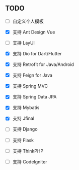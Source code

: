 

## TODO 
- [ ] 自定义个人模板
- [x] 支持 Ant Design Vue
- [ ] 支持 LayUI
- [x] 支持 Dio for Dart/Flutter 
- [x] 支持 Retrofit for Java/Android 
- [x] 支持 Feign for Java 
- [x] 支持 Spring MVC 
- [x] 支持 Spring Data JPA 
- [x] 支持 Mybatis 
- [x] 支持 Jfinal 
- [ ] 支持 Django 
- [ ] 支持 Flask
- [ ] 支持 ThinkPHP
- [ ] 支持 CodeIgniter
  